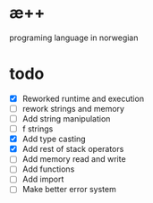# æ++
programing language in norwegian

# todo
- [x] Reworked runtime and execution
- [ ] rework strings and memory
- [ ] Add string manipulation
- [ ] f strings
- [x] Add type casting
- [x] Add rest of stack operators
- [ ] Add memory read and write
- [ ] Add functions
- [ ] Add import
- [ ] Make better error system
